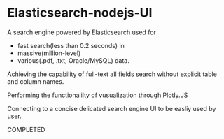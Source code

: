 # Elasticsearch-nodejs-UI

A search engine powered by Elasticsearch used for 
  - fast search(less than 0.2 seconds) in 
  - massive(million-level) 
  - various(.pdf, .txt, Oracle/MySQL) data.

Achieving the capability of full-text all fields search without explicit table and column names.

Performing the functionalilty of vusualization through Plotly.JS

Connecting to a concise delicated search engine UI to be easliy used by user.

COMPLETED
